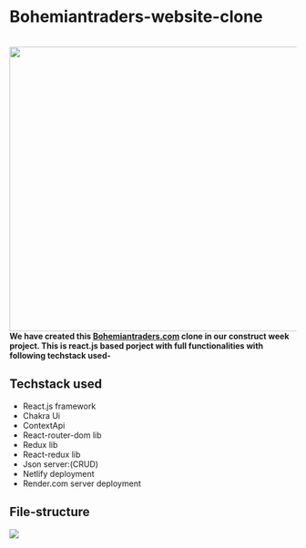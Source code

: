 # Bohemiantraders-website-clone

<br/>
<img  src="https://i.imgur.com/UmSrrkP.jpg" height="500px" width="1000px" />
<br/>
<b>We have created this <a href="https://bohemiantraders.com/">Bohemiantraders.com</a> clone in our construct week project.
This is react.js based porject with full functionalities with following techstack used-</b>

## Techstack used

  - React.js framework
  - Chakra Ui 
  - ContextApi
  - React-router-dom lib
  - Redux lib
  - React-redux lib
  - Json server:(CRUD)
  - Netlify deployment
  - Render.com server deployment


## File-structure
<img  src="https://i.imgur.com/q39CFdB.png" height="auto" width="auto" />
